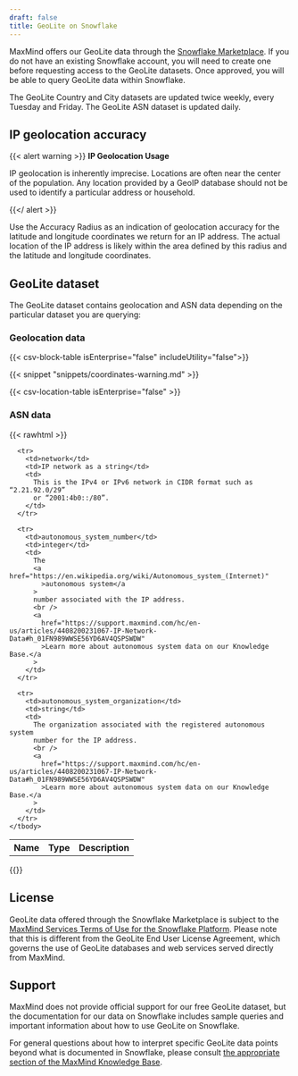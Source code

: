 ```yaml
---
draft: false
title: GeoLite on Snowflake
---
```


MaxMind offers our GeoLite data through the
[Snowflake Marketplace](https://app.snowflake.com/marketplace/providers/GZ2FTZ5POF7/MaxMind).
If you do not have an existing Snowflake account, you will need to create one
before requesting access to the GeoLite datasets. Once approved, you will be
able to query GeoLite data within Snowflake.

The GeoLite Country and City datasets are updated twice weekly, every Tuesday
and Friday. The GeoLite ASN dataset is updated daily.

## IP geolocation accuracy

{{< alert warning >}} **IP Geolocation Usage**

IP geolocation is inherently imprecise. Locations are often near the center of
the population. Any location provided by a GeoIP database should not be used to
identify a particular address or household.

{{</ alert >}}

Use the Accuracy Radius as an indication of geolocation accuracy for the
latitude and longitude coordinates we return for an IP address. The actual
location of the IP address is likely within the area defined by this radius and
the latitude and longitude coordinates.

## GeoLite dataset

The GeoLite dataset contains geolocation and ASN data depending on the
particular dataset you are querying:

### Geolocation data

{{< csv-block-table isEnterprise="false" includeUtility="false">}}

{{< snippet "snippets/coordinates-warning.md" >}}

{{< csv-location-table isEnterprise="false" >}}

### ASN data

{{< rawhtml >}}

<div class="table">
  <table>
    <tbody>
      <tr>
        <th>Name</th>
        <th>Type</th>
        <th>Description</th>
      </tr>

      <tr>
        <td>network</td>
        <td>IP network as a string</td>
        <td>
          This is the IPv4 or IPv6 network in CIDR format such as “2.21.92.0/29”
          or “2001:4b0::/80”.
        </td>
      </tr>

      <tr>
        <td>autonomous_system_number</td>
        <td>integer</td>
        <td>
          The
          <a href="https://en.wikipedia.org/wiki/Autonomous_system_(Internet)"
            >autonomous system</a
          >
          number associated with the IP address.
          <br />
          <a
            href="https://support.maxmind.com/hc/en-us/articles/4408200231067-IP-Network-Data#h_01FN989WWSE56YD6AV4QSPSWDW"
            >Learn more about autonomous system data on our Knowledge Base.</a
          >
        </td>
      </tr>

      <tr>
        <td>autonomous_system_organization</td>
        <td>string</td>
        <td>
          The organization associated with the registered autonomous system
          number for the IP address.
          <br />
          <a
            href="https://support.maxmind.com/hc/en-us/articles/4408200231067-IP-Network-Data#h_01FN989WWSE56YD6AV4QSPSWDW"
            >Learn more about autonomous system data on our Knowledge Base.</a
          >
        </td>
      </tr>
    </tbody>
  </table>
</div>
{{</ rawhtml >}}

## License

GeoLite data offered through the Snowflake Marketplace is subject to the
[MaxMind Services Terms of Use for the Snowflake Platform](https://www.maxmind.com/en/snowflake-geolite-terms-of-use).
Please note that this is different from the GeoLite End User License Agreement,
which governs the use of GeoLite databases and web services served directly from
MaxMind.

## Support

MaxMind does not provide official support for our free GeoLite dataset, but the
documentation for our data on Snowflake includes sample queries and important
information about how to use GeoLite on Snowflake.

For general questions about how to interpret specific GeoLite data points beyond
what is documented in Snowflake, please consult
[the appropriate section of the MaxMind Knowledge Base](https://support.maxmind.com/hc/en-us/articles/4414877149467-IP-Geolocation-Data).
